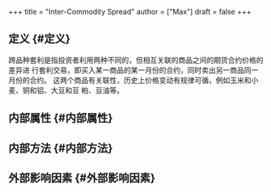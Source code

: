 +++
title = "Inter-Commodity Spread"
author = ["Max"]
draft = false
+++

## 定义 {#定义}

跨品种套利是指投资者利用两种不同的，但相互关联的商品之间的期货合约价格的差异进
行套利交易，即买入某一商品的某一月份的合约，同时卖出另一商品同一月份的合约。
这两个商品有关联性，历史上价格变动有规律可循，例如玉米和小麦、铜和铝、大豆和豆
粕、豆油等。


## 内部属性 {#内部属性}


## 内部方法 {#内部方法}


## 外部影响因素 {#外部影响因素}
